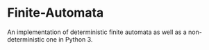 # Finite-Automata
An implementation of deterministic finite automata as well as a non-deterministic one in Python 3.
